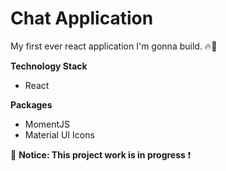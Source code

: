 # Chat Application
My first ever react application I'm gonna build. 🔥🚀

**Technology Stack**
* React

**Packages**
* MomentJS
* Material UI Icons

📢 **Notice: This project work is in progress** ❗️
